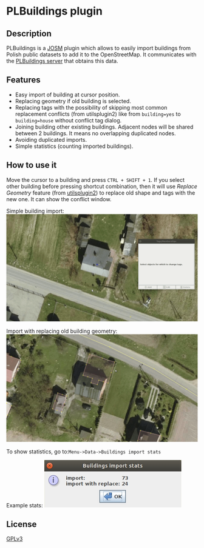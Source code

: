 # PLBuildings plugin

## Description
PLBuildings is a [JOSM](https://josm.openstreetmap.de/) plugin 
which allows to easily import buildings from Polish public datasets to add it to the OpenStreetMap.
It communicates with the [PLBuildings server](https://github.com/praszuk/josm-plbuildings-server) that obtains this data.

## Features
- Easy import of building at cursor position.
- Replacing geometry if old building is selected.
- Replacing tags with the possibility of skipping most common replacement conflicts (from utilsplugin2) like from `building=yes` to `building=house` without conflict tag dialog.
- Joining building other existing buildings. Adjacent nodes will be shared between 2 buildings. It means no overlapping duplicated nodes.
- Avoiding duplicated imports.
- Simple statistics (counting imported buildings).

## How to use it
Move the cursor to a building and press `CTRL + SHIFT + 1`.
If you select other building before pressing shortcut combination, then it will use _Replace Geometry_ feature (from [utilsplugin2](https://wiki.openstreetmap.org/wiki/JOSM/Plugins/utilsplugin2))
to replace old shape and tags with the new one. It can show the conflict window.

Simple building import:
![Simple building import](media/simple_import.gif)

Import with replacing old building geometry:
![Import with replacing old building geometry](media/import_with_replace.gif)

To show statistics, go to:`Menu->Data->Buildings import stats`

Example stats:
![Buildings import statistics](media/import_stats.jpg)

## License
[GPLv3](LICENSE)